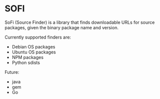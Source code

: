 # SOFI

SoFi (Source Finder) is a library that finds downloadable URLs for
source packages, given the binary package name and version.

Currently supported finders are:
 - Debian OS packages
 - Ubuntu OS packages
 - NPM packages
 - Python sdists

Future:
 - java
 - gem
 - Go
